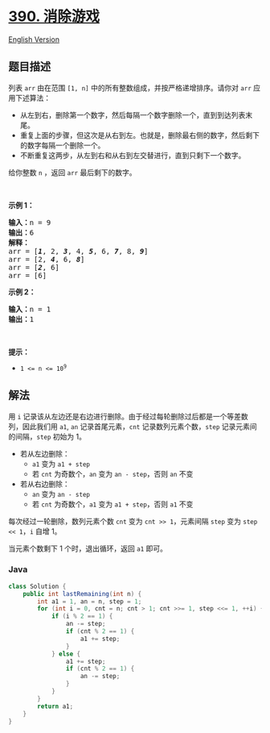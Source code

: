 # [390. 消除游戏](https://leetcode.cn/problems/elimination-game)

[English Version](/solution/0300-0399/0390.Elimination%20Game/README_EN.md)

## 题目描述

<!-- 这里写题目描述 -->

<p>列表 <code>arr</code> 由在范围 <code>[1, n]</code> 中的所有整数组成，并按严格递增排序。请你对 <code>arr</code> 应用下述算法：</p>

<div class="original__bRMd">
<div>
<ul>
	<li>从左到右，删除第一个数字，然后每隔一个数字删除一个，直到到达列表末尾。</li>
	<li>重复上面的步骤，但这次是从右到左。也就是，删除最右侧的数字，然后剩下的数字每隔一个删除一个。</li>
	<li>不断重复这两步，从左到右和从右到左交替进行，直到只剩下一个数字。</li>
</ul>

<p>给你整数 <code>n</code> ，返回 <code>arr</code> 最后剩下的数字。</p>

<p>&nbsp;</p>

<p><strong>示例 1：</strong></p>

<pre>
<strong>输入：</strong>n = 9
<strong>输出：</strong>6
<strong>解释：</strong>
arr = [<strong><em>1</em></strong>, 2, <em><strong>3</strong></em>, 4, <em><strong>5</strong></em>, 6, <em><strong>7</strong></em>, 8, <em><strong>9</strong></em>]
arr = [2, <em><strong>4</strong></em>, 6, <em><strong>8</strong></em>]
arr = [<em><strong>2</strong></em>, 6]
arr = [6]
</pre>

<p><strong>示例 2：</strong></p>

<pre>
<strong>输入：</strong>n = 1
<strong>输出：</strong>1
</pre>

<p>&nbsp;</p>

<p><strong>提示：</strong></p>

<ul>
	<li><code>1 &lt;= n &lt;= 10<sup>9</sup></code></li>
</ul>
</div>
</div>

## 解法

用 `i` 记录该从左边还是右边进行删除。由于经过每轮删除过后都是一个等差数列，因此我们用 `a1`, `an` 记录首尾元素，`cnt` 记录数列元素个数，`step` 记录元素间的间隔，`step` 初始为 1。

-   若从左边删除：
    -   `a1` 变为 `a1 + step`
    -   若 `cnt` 为奇数个，`an` 变为 `an - step`，否则 `an` 不变
-   若从右边删除：
    -   `an` 变为 `an - step`
    -   若 `cnt` 为奇数个，`a1` 变为 `a1 + step`，否则 `a1` 不变

每次经过一轮删除，数列元素个数 `cnt` 变为 `cnt >> 1`，元素间隔 `step` 变为 `step << 1`，`i` 自增 1。

当元素个数剩下 1 个时，退出循环，返回 `a1` 即可。

### **Java**

```java
class Solution {
    public int lastRemaining(int n) {
        int a1 = 1, an = n, step = 1;
        for (int i = 0, cnt = n; cnt > 1; cnt >>= 1, step <<= 1, ++i) {
            if (i % 2 == 1) {
                an -= step;
                if (cnt % 2 == 1) {
                    a1 += step;
                }
            } else {
                a1 += step;
                if (cnt % 2 == 1) {
                    an -= step;
                }
            }
        }
        return a1;
    }
}
```
